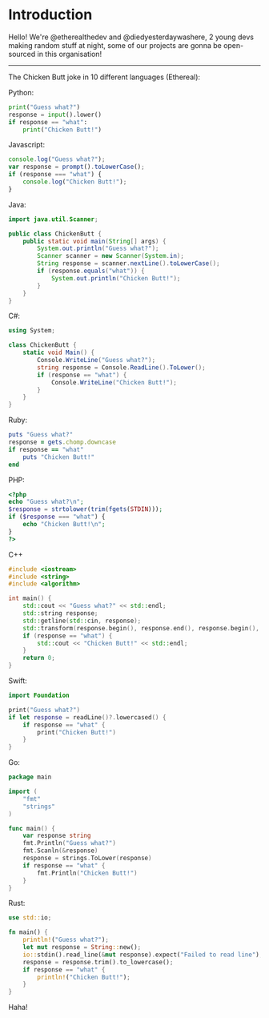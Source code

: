 # Introduction
Hello! We're @etherealthedev and @diedyesterdaywashere, 2 young devs making random stuff at night, some of our projects are gonna be open-sourced in this organisation!

---

The Chicken Butt joke in 10 different languages (Ethereal):

Python:
```python
print("Guess what?")
response = input().lower()
if response == "what":
    print("Chicken Butt!")
```

Javascript:
```js
console.log("Guess what?");
var response = prompt().toLowerCase();
if (response === "what") {
    console.log("Chicken Butt!");
}
```

Java:
```java
import java.util.Scanner;

public class ChickenButt {
    public static void main(String[] args) {
        System.out.println("Guess what?");
        Scanner scanner = new Scanner(System.in);
        String response = scanner.nextLine().toLowerCase();
        if (response.equals("what")) {
            System.out.println("Chicken Butt!");
        }
    }
}
```

C#:
```cs
using System;

class ChickenButt {
    static void Main() {
        Console.WriteLine("Guess what?");
        string response = Console.ReadLine().ToLower();
        if (response == "what") {
            Console.WriteLine("Chicken Butt!");
        }
    }
}
```

Ruby:
```ruby
puts "Guess what?"
response = gets.chomp.downcase
if response == "what"
    puts "Chicken Butt!"
end
```

PHP:
```php
<?php
echo "Guess what?\n";
$response = strtolower(trim(fgets(STDIN)));
if ($response === "what") {
    echo "Chicken Butt!\n";
}
?>
```

C++
```cpp
#include <iostream>
#include <string>
#include <algorithm>

int main() {
    std::cout << "Guess what?" << std::endl;
    std::string response;
    std::getline(std::cin, response);
    std::transform(response.begin(), response.end(), response.begin(), ::tolower);
    if (response == "what") {
        std::cout << "Chicken Butt!" << std::endl;
    }
    return 0;
}
```

Swift:
```swift
import Foundation

print("Guess what?")
if let response = readLine()?.lowercased() {
    if response == "what" {
        print("Chicken Butt!")
    }
}
```

Go:
```go
package main

import (
	"fmt"
	"strings"
)

func main() {
	var response string
	fmt.Println("Guess what?")
	fmt.Scanln(&response)
	response = strings.ToLower(response)
	if response == "what" {
		fmt.Println("Chicken Butt!")
	}
}
```

Rust:
```rust
use std::io;

fn main() {
    println!("Guess what?");
    let mut response = String::new();
    io::stdin().read_line(&mut response).expect("Failed to read line");
    response = response.trim().to_lowercase();
    if response == "what" {
        println!("Chicken Butt!");
    }
}
```

Haha!
